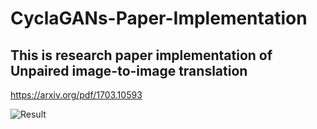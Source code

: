 # CyclaGANs-Paper-Implementation

## This is research paper implementation of Unpaired image-to-image translation

https://arxiv.org/pdf/1703.10593

![Result](saved_image/result.jpg)
